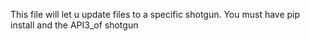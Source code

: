 This file will let u update files to a specific shotgun.
You must have pip install and the API3_of shotgun
